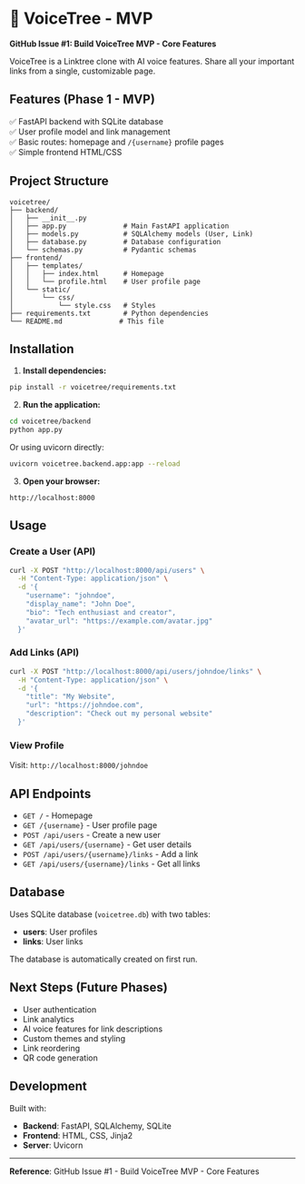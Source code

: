 # 🌳 VoiceTree - MVP

**GitHub Issue #1: Build VoiceTree MVP - Core Features**

VoiceTree is a Linktree clone with AI voice features. Share all your important links from a single, customizable page.

## Features (Phase 1 - MVP)

✅ FastAPI backend with SQLite database  
✅ User profile model and link management  
✅ Basic routes: homepage and `/{username}` profile pages  
✅ Simple frontend HTML/CSS  

## Project Structure

```
voicetree/
├── backend/
│   ├── __init__.py
│   ├── app.py              # Main FastAPI application
│   ├── models.py           # SQLAlchemy models (User, Link)
│   ├── database.py         # Database configuration
│   └── schemas.py          # Pydantic schemas
├── frontend/
│   ├── templates/
│   │   ├── index.html      # Homepage
│   │   └── profile.html    # User profile page
│   └── static/
│       └── css/
│           └── style.css   # Styles
├── requirements.txt        # Python dependencies
└── README.md              # This file
```

## Installation

1. **Install dependencies:**
```bash
pip install -r voicetree/requirements.txt
```

2. **Run the application:**
```bash
cd voicetree/backend
python app.py
```

Or using uvicorn directly:
```bash
uvicorn voicetree.backend.app:app --reload
```

3. **Open your browser:**
```
http://localhost:8000
```

## Usage

### Create a User (API)

```bash
curl -X POST "http://localhost:8000/api/users" \
  -H "Content-Type: application/json" \
  -d '{
    "username": "johndoe",
    "display_name": "John Doe",
    "bio": "Tech enthusiast and creator",
    "avatar_url": "https://example.com/avatar.jpg"
  }'
```

### Add Links (API)

```bash
curl -X POST "http://localhost:8000/api/users/johndoe/links" \
  -H "Content-Type: application/json" \
  -d '{
    "title": "My Website",
    "url": "https://johndoe.com",
    "description": "Check out my personal website"
  }'
```

### View Profile

Visit: `http://localhost:8000/johndoe`

## API Endpoints

- `GET /` - Homepage
- `GET /{username}` - User profile page
- `POST /api/users` - Create a new user
- `GET /api/users/{username}` - Get user details
- `POST /api/users/{username}/links` - Add a link
- `GET /api/users/{username}/links` - Get all links

## Database

Uses SQLite database (`voicetree.db`) with two tables:
- **users**: User profiles
- **links**: User links

The database is automatically created on first run.

## Next Steps (Future Phases)

- User authentication
- Link analytics
- AI voice features for link descriptions
- Custom themes and styling
- Link reordering
- QR code generation

## Development

Built with:
- **Backend**: FastAPI, SQLAlchemy, SQLite
- **Frontend**: HTML, CSS, Jinja2
- **Server**: Uvicorn

---

**Reference**: GitHub Issue #1 - Build VoiceTree MVP - Core Features
